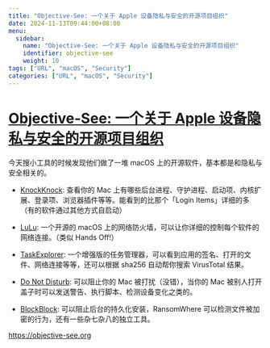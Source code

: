 ```yaml
---
title: "Objective-See: 一个关于 Apple 设备隐私与安全的开源项目组织"
date: 2024-11-13T09:44:00+08:00
menu:
  sidebar:
    name: "Objective-See: 一个关于 Apple 设备隐私与安全的开源项目组织"
    identifier: objective-see
    weight: 10
tags: ["URL", "macOS", "Security"]
categories: ["URL", "macOS", "Security"]
---
```


# [Objective-See: 一个关于 Apple 设备隐私与安全的开源项目组织](https://t.me/misakatech/1349)

今天搜小工具的时候发现他们做了一堆 macOS 上的开源软件，基本都是和隐私与安全相关的。

- [KnockKnock](https://objective-see.org/products/knockknock.html): 查看你的 Mac 上有哪些后台进程、守护进程、启动项、内核扩展、登录项、浏览器插件等等。能看到的比那个「Login Items」详细的多（有的软件通过其他方式自启动）

- [LuLu](https://objective-see.org/products/lulu.html): 一个开源的 macOS 上的网络防火墙，可以让你详细的控制每个软件的网络连接。（类似 Hands Off!）

- [TaskExplorer](https://objective-see.org/products/taskexplorer.html): 一个增强版的任务管理器，可以看到应用的签名、打开的文件、网络连接等等，还可以根据 sha256 自动帮你搜索 VirusTotal 结果。

- [Do Not Disturb](https://objective-see.org/products/dnd.html): 可以阻止你的 Mac 被打扰（没错），当你的 Mac 被别人打开盖子时可以发送警告、执行脚本、检测设备变化之类的。

- [BlockBlock](https://objective-see.org/products/blockblock.html): 可以阻止后台的持久化安装，RansomWhere 可以检测文件被加密的行为，还有一些杂七杂八的独立工具。


https://objective-see.org
